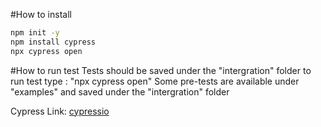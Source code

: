 #How to install
```bash
npm init -y
npm install cypress
npx cypress open
```

#How to run test
Tests should be saved under the "intergration" folder
to run test type : "npx cypress open"
Some pre-tests are available under "examples" and saved under the "intergration" folder

Cypress Link: [cypressio](https://docs.cypress.io/guides/overview/why-cypress.html#In-a-nutshell)<br />